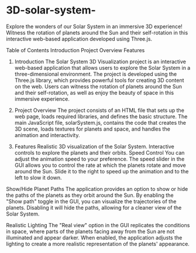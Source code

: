 # 3D-solar-system-

Explore the wonders of our Solar System in an immersive 3D experience! Witness the rotation of planets around the Sun and their self-rotation in this interactive web-based application developed using Three.js.



Table of Contents
Introduction
Project Overview
Features
1. Introduction
The Solar System 3D Visualization project is an interactive web-based application that allows users to explore the Solar System in a three-dimensional environment. The project is developed using the Three.js library, which provides powerful tools for creating 3D content on the web. Users can witness the rotation of planets around the Sun and their self-rotation, as well as enjoy the beauty of space in this immersive experience.

2. Project Overview
The project consists of an HTML file that sets up the web page, loads required libraries, and defines the basic structure. The main JavaScript file, solarSystem.js, contains the code that creates the 3D scene, loads textures for planets and space, and handles the animation and interactivity.

3. Features
Realistic 3D visualization of the Solar System.
Interactive controls to explore the planets and their orbits.
Speed Control
You can adjust the animation speed to your preference. The speed slider in the GUI allows you to control the rate at which the planets rotate and move around the Sun. Slide it to the right to speed up the animation and to the left to slow it down.

Show/Hide Planet Paths
The application provides an option to show or hide the paths of the planets as they orbit around the Sun. By enabling the "Show path" toggle in the GUI, you can visualize the trajectories of the planets. Disabling it will hide the paths, allowing for a cleaner view of the Solar System.

Realistic Lighting
The "Real view" option in the GUI replicates the conditions in space, where parts of the planets facing away from the Sun are not illuminated and appear darker. When enabled, the application adjusts the lighting to create a more realistic representation of the planets' appearance.
